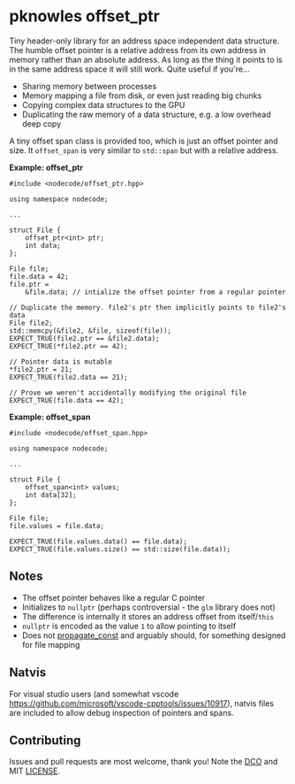 # pknowles offset_ptr

Tiny header-only library for an address space independent data structure. The
humble offset pointer is a relative address from its own address in memory
rather than an absolute address. As long as the thing it points to is in the
same address space it will still work. Quite useful if you're...

- Sharing memory between processes
- Memory mapping a file from disk, or even just reading big chunks
- Copying complex data structures to the GPU
- Duplicating the raw memory of a data structure, e.g. a low overhead deep copy

A tiny offset span class is provided too, which is just an offset pointer and
size. It `offset_span` is very similar to `std::span` but with a relative address.

**Example: offset_ptr**

```
#include <nodecode/offset_ptr.hpp>

using namespace nodecode;

...

struct File {
    offset_ptr<int> ptr;
    int data;
};

File file;
file.data = 42;
file.ptr =
    &file.data; // intialize the offset pointer from a regular pointer

// Duplicate the memory. file2's ptr then implicitly points to file2's data
File file2;
std::memcpy(&file2, &file, sizeof(file));
EXPECT_TRUE(file2.ptr == &file2.data);
EXPECT_TRUE(*file2.ptr == 42);

// Pointer data is mutable
*file2.ptr = 21;
EXPECT_TRUE(file2.data == 21);

// Prove we weren't accidentally modifying the original file
EXPECT_TRUE(file.data == 42);
```

**Example: offset_span**

```
#include <nodecode/offset_span.hpp>

using namespace nodecode;

...

struct File {
    offset_span<int> values;
    int data[32];
};

File file;
file.values = file.data;

EXPECT_TRUE(file.values.data() == file.data);
EXPECT_TRUE(file.values.size() == std::size(file.data));
```

## Notes

- The offset pointer behaves like a regular C pointer
- Initializes to `nullptr` (perhaps controversial - the `glm` library does not)
- The difference is internally it stores an address offset from itself/`this`
- `nullptr` is encoded as the value `1` to allow pointing to itself
- Does not
  [propagate_const](https://en.cppreference.com/w/cpp/experimental/propagate_const)
  and arguably should, for something designed for file mapping

## Natvis

For visual studio users (and somewhat vscode
https://github.com/microsoft/vscode-cpptools/issues/10917), natvis files are
included to allow debug inspection of pointers and spans.

## Contributing

Issues and pull requests are most welcome, thank you! Note the
[DCO](CONTRIBUTING) and MIT [LICENSE](LICENSE).
